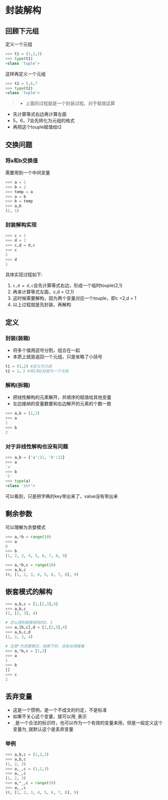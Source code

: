 # 封装解构

## 回顾下元组

定义一个元组

```python
>>> t1 = (1,2,3)
>>> type(t1)
<class 'tuple'>
```

这样再定义一个元组

```python
>>> t2 = 5,6,7
>>> type(t2)
<class 'tuple'>
```

>- 上面的过程就是一个封装过程。对于赋值运算

- 先计算等式右边再计算左面
- 5，6，7会先转化为元组的格式
- 再把这个touple赋值给t2

## 交换问题

### 将a和b交换值

需要用到一个中间变量

```python
>>> a = 1
>>> b = 2
>>> temp = a
>>> a = b
>>> b = temp
>>> a,b
(2, 1)
```

### 封装解构实现

```python
>>> c = 1
>>> d = 2
>>> c,d = d,c
>>> c
2
>>> d
1
```

具体实现过程如下:

1. `c,d = d,c`会先计算等式右边，形成一个临时touple(2,1)
2. 再来计算等式左面，c,d = (2,1)
3. 这时候需要解构，因为两个变量对应一个touple，即c =2,d = 1
4. 以上过程就是先封装，再解构


## 定义

### 封装(装箱)

- 将多个值用逗号分割，组合在一起
- 本质上就是返回一个元组，只是省略了小括号


```python
t1 = (1,2) #定义为元组
t2 = 1，2 #将1和2封装为一个元组
```

### 解构(拆箱)

- 把线性解构的元素解开，并顺序的赋值给其他变量
- 左边接纳的变量数要和右边解开的元素的个数一致


```python
>>> a,b = (1,2)
>>> a
1
>>> b
2
```


### 对于非线性解构也没有问题

```python
>>> a,b = {'a':11, 'b':22}
>>> a
'a'
>>> b
'b'
>>> type(a)
<class 'str'>
```

可以看到，只是把字典的key带出来了，value没有带出来


## 剩余参数

可以理解为贪婪模式

```python
>>> a,*b = range(10)
>>> a
0
>>> b
[1, 2, 3, 4, 5, 6, 7, 8, 9]

>>> a,*b,c = range(10)
>>> a,b,c
(0, [1, 2, 3, 4, 5, 6, 7, 8], 9)
```

## 嵌套模式的解构

```python
>>> a,b,c = [1,[2,3],4]
>>> a,b,c
(1, [2, 3], 4)

# 怎么得到嵌套结构的2，3
>>> a,[b,c],d = [1,[2,3],4]
>>> a,b,c,d
(1, 2, 3, 4)

# 注意*为贪婪模式，挑剩下的，没有也得接着
>>> a,*b,c = [1,2]
>>> a
1
>>> b
[]
>>> c
2
```

## 丢弃变量

- 这是一个惯例，是一个不成文的约定，不是标准
- 如果不关心这个变量，就可以用`_`表示
- `_`是一个合法的标识符，也可以作为一个有效的变量来用，但是一般定义这个变量为`_`就默认这个是丢弃变量

### 举例

```python
>>> a,b,c = (1,2,3)
>>> a,b,c
(1, 2, 3)
>>> a,_,c = (1,2,3)
>>> a,_,c
(1, 2, 3)
>>> a,*_,c = range(10)
>>> a,_,c
(0, [1, 2, 3, 4, 5, 6, 7, 8], 9)
```

